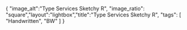 {
 "image_alt":"Type Services Sketchy R", "image_ratio": "square","layout":"lightbox","title":"Type Services Sketchy R",
 "tags": [
  "Handwritten",
  "BW"
 ]
}